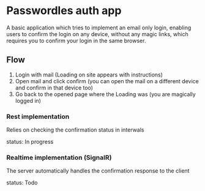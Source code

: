 ﻿# Passwordles auth app

A basic application which tries to implement an email only login, enabling users to confirm the login on any device, without any magic links, which requires you to confirm your login in the same browser.

## Flow

1. Login with mail (Loading on site appears with instructions)
2. Open mail and click confirm (you can open the mail on a different device and confirm in that device too)
3. Go back to the opened page where the Loading was (you are magically logged in)

### Rest implementation

Relies on checking the confirmation status in interwals

status: In progress

### Realtime implementation (SignalR)

The server automatically handles the confirmation response to the client

status: Todo


